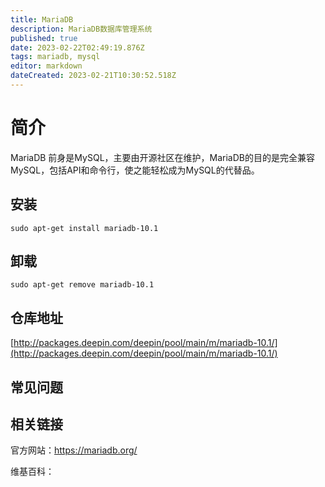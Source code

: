```yaml
---
title: MariaDB
description: MariaDB数据库管理系统
published: true
date: 2023-02-22T02:49:19.876Z
tags: mariadb, mysql
editor: markdown
dateCreated: 2023-02-21T10:30:52.518Z
---
```


# 简介

MariaDB 前身是MySQL，主要由开源社区在维护，MariaDB的目的是完全兼容MySQL，包括API和命令行，使之能轻松成为MySQL的代替品。

## 安装

`sudo apt-get install mariadb-10.1`
## 卸载

`sudo apt-get remove mariadb-10.1`

## 仓库地址

[http://packages.deepin.com/deepin/pool/main/m/mariadb-10.1/](http://packages.deepin.com/deepin/pool/main/m/mariadb-10.1/)

## 常见问题

## 相关链接
官方网站：https://mariadb.org/

维基百科：